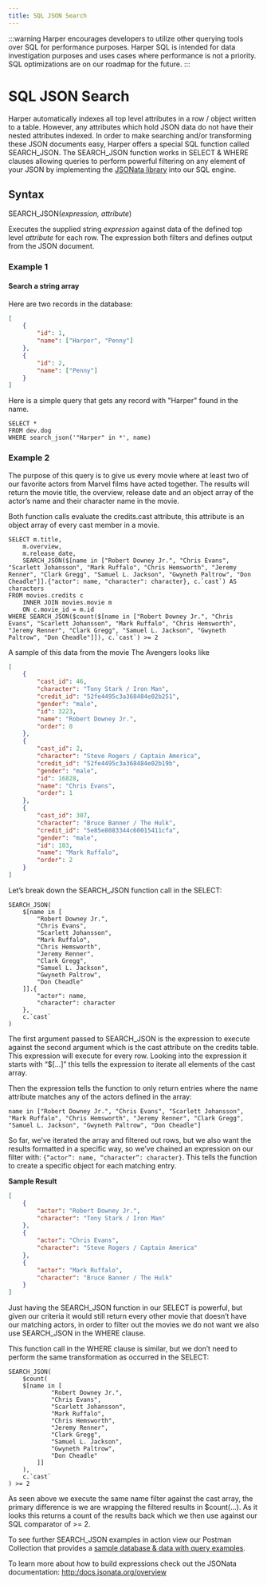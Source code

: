 ```yaml
---
title: SQL JSON Search
---
```


:::warning
Harper encourages developers to utilize other querying tools over SQL for performance purposes. Harper SQL is intended for data investigation purposes and uses cases where performance is not a priority. SQL optimizations are on our roadmap for the future.
:::

# SQL JSON Search

Harper automatically indexes all top level attributes in a row / object written to a table. However, any attributes which hold JSON data do not have their nested attributes indexed. In order to make searching and/or transforming these JSON documents easy, Harper offers a special SQL function called SEARCH_JSON. The SEARCH_JSON function works in SELECT & WHERE clauses allowing queries to perform powerful filtering on any element of your JSON by implementing the [JSONata library](http:/docs.jsonata.org/overview.html) into our SQL engine.

## Syntax

SEARCH_JSON(_expression, attribute_)

Executes the supplied string _expression_ against data of the defined top level _attribute_ for each row. The expression both filters and defines output from the JSON document.

### Example 1

#### Search a string array

Here are two records in the database:

```json
[
	{
		"id": 1,
		"name": ["Harper", "Penny"]
	},
	{
		"id": 2,
		"name": ["Penny"]
	}
]
```

Here is a simple query that gets any record with "Harper" found in the name.

```
SELECT *
FROM dev.dog
WHERE search_json('"Harper" in *', name)
```

### Example 2

The purpose of this query is to give us every movie where at least two of our favorite actors from Marvel films have acted together. The results will return the movie title, the overview, release date and an object array of the actor’s name and their character name in the movie.

Both function calls evaluate the credits.cast attribute, this attribute is an object array of every cast member in a movie.

```
SELECT m.title,
    m.overview,
    m.release_date,
    SEARCH_JSON($[name in ["Robert Downey Jr.", "Chris Evans", "Scarlett Johansson", "Mark Ruffalo", "Chris Hemsworth", "Jeremy Renner", "Clark Gregg", "Samuel L. Jackson", "Gwyneth Paltrow", "Don Cheadle"]].{"actor": name, "character": character}, c.`cast`) AS characters
FROM movies.credits c
    INNER JOIN movies.movie m
    ON c.movie_id = m.id
WHERE SEARCH_JSON($count($[name in ["Robert Downey Jr.", "Chris Evans", "Scarlett Johansson", "Mark Ruffalo", "Chris Hemsworth", "Jeremy Renner", "Clark Gregg", "Samuel L. Jackson", "Gwyneth Paltrow", "Don Cheadle"]]), c.`cast`) >= 2
```

A sample of this data from the movie The Avengers looks like

```json
[
	{
		"cast_id": 46,
		"character": "Tony Stark / Iron Man",
		"credit_id": "52fe4495c3a368484e02b251",
		"gender": "male",
		"id": 3223,
		"name": "Robert Downey Jr.",
		"order": 0
	},
	{
		"cast_id": 2,
		"character": "Steve Rogers / Captain America",
		"credit_id": "52fe4495c3a368484e02b19b",
		"gender": "male",
		"id": 16828,
		"name": "Chris Evans",
		"order": 1
	},
	{
		"cast_id": 307,
		"character": "Bruce Banner / The Hulk",
		"credit_id": "5e85e8083344c60015411cfa",
		"gender": "male",
		"id": 103,
		"name": "Mark Ruffalo",
		"order": 2
	}
]
```

Let’s break down the SEARCH_JSON function call in the SELECT:

```
SEARCH_JSON(
    $[name in [
        "Robert Downey Jr.",
        "Chris Evans",
        "Scarlett Johansson",
        "Mark Ruffalo",
        "Chris Hemsworth",
        "Jeremy Renner",
        "Clark Gregg",
        "Samuel L. Jackson",
        "Gwyneth Paltrow",
        "Don Cheadle"
    ]].{
        "actor": name,
        "character": character
    },
    c.`cast`
)
```

The first argument passed to SEARCH_JSON is the expression to execute against the second argument which is the cast attribute on the credits table. This expression will execute for every row. Looking into the expression it starts with “$\[…]” this tells the expression to iterate all elements of the cast array.

Then the expression tells the function to only return entries where the name attribute matches any of the actors defined in the array:

```
name in ["Robert Downey Jr.", "Chris Evans", "Scarlett Johansson", "Mark Ruffalo", "Chris Hemsworth", "Jeremy Renner", "Clark Gregg", "Samuel L. Jackson", "Gwyneth Paltrow", "Don Cheadle"]
```

So far, we’ve iterated the array and filtered out rows, but we also want the results formatted in a specific way, so we’ve chained an expression on our filter with: `{“actor”: name, “character”: character}`. This tells the function to create a specific object for each matching entry.

**Sample Result**

```json
[
	{
		"actor": "Robert Downey Jr.",
		"character": "Tony Stark / Iron Man"
	},
	{
		"actor": "Chris Evans",
		"character": "Steve Rogers / Captain America"
	},
	{
		"actor": "Mark Ruffalo",
		"character": "Bruce Banner / The Hulk"
	}
]
```

Just having the SEARCH_JSON function in our SELECT is powerful, but given our criteria it would still return every other movie that doesn’t have our matching actors, in order to filter out the movies we do not want we also use SEARCH_JSON in the WHERE clause.

This function call in the WHERE clause is similar, but we don’t need to perform the same transformation as occurred in the SELECT:

```
SEARCH_JSON(
    $count(
    $[name in [
            "Robert Downey Jr.",
            "Chris Evans",
            "Scarlett Johansson",
            "Mark Ruffalo",
            "Chris Hemsworth",
            "Jeremy Renner",
            "Clark Gregg",
            "Samuel L. Jackson",
            "Gwyneth Paltrow",
            "Don Cheadle"
        ]]
    ),
    c.`cast`
) >= 2
```

As seen above we execute the same name filter against the cast array, the primary difference is we are wrapping the filtered results in $count(…). As it looks this returns a count of the results back which we then use against our SQL comparator of >= 2.

To see further SEARCH_JSON examples in action view our Postman Collection that provides a [sample database & data with query examples](../operations-api/advanced-json-sql-examples).

To learn more about how to build expressions check out the JSONata documentation: [http:/docs.jsonata.org/overview](http:/docs.jsonata.org/overview)
